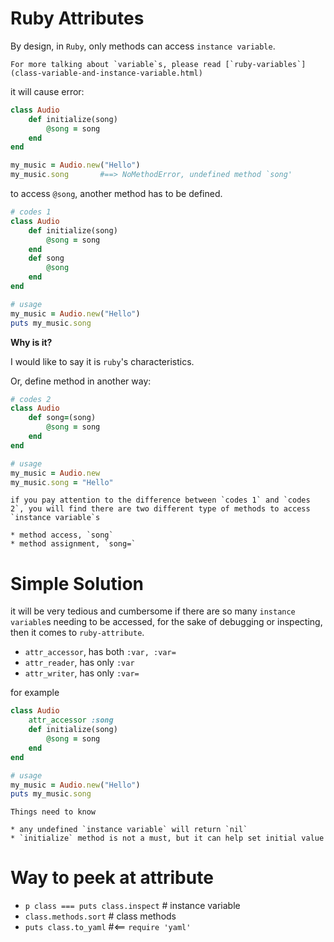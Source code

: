 ---
---

# Ruby Attributes

By design, in `Ruby`, only methods can access `instance variable`.

```note
For more talking about `variable`s, please read [`ruby-variables`](class-variable-and-instance-variable.html)
```

it will cause error:

```ruby
class Audio
    def initialize(song)
        @song = song
    end
end

my_music = Audio.new("Hello")
my_music.song       #==> NoMethodError, undefined method `song'
```

to access `@song`, another method has to be defined.


```ruby
# codes 1
class Audio
    def initialize(song)
        @song = song
    end
    def song
        @song
    end
end

# usage
my_music = Audio.new("Hello")
puts my_music.song
```

**Why is it?**

I would like to say it is `ruby`'s characteristics.

Or, define method in another way:

```ruby
# codes 2
class Audio
    def song=(song)
        @song = song
    end
end

# usage
my_music = Audio.new
my_music.song = "Hello"
```


```note
if you pay attention to the difference between `codes 1` and `codes 2`, you will find there are two different type of methods to access `instance variable`s

* method access, `song`
* method assignment, `song=`
```


# Simple Solution

it will be very tedious and cumbersome if there are so many `instance variable`s needing to be accessed, for the sake of debugging or inspecting, then it comes to `ruby-attribute`.

* `attr_accessor`, has both `:var, :var=`
* `attr_reader`, has only `:var`
* `attr_writer`, has only `:var=`


for example

```ruby
class Audio
    attr_accessor :song
    def initialize(song)
        @song = song
    end
end

# usage
my_music = Audio.new("Hello")
puts my_music.song
```

```note
Things need to know

* any undefined `instance variable` will return `nil`
* `initialize` method is not a must, but it can help set initial value
```

# Way to peek at attribute


* `p class === puts class.inspect`    # instance variable
* `class.methods.sort`                # class methods
* `puts class.to_yaml`  #<== `require 'yaml'`